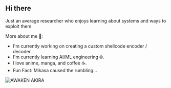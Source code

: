 ## Hi there 
Just an average researcher who enjoys learning about systems and ways to exploit them.

More about me 🤔:
- I'm currently working on creating a custom shellcode encoder / decoder.
- I'm currently learning AI/ML engineering 🌐.
- I love anime, manga, and coffee ☕. 
- Fun Fact: Mikasa caused the rumbling...

![AWAKEN AKIRA](https://github.com/user-attachments/assets/ac62deaa-4351-4759-b657-26d5e1e1f3df)

<!-- 
![Ghost In The Shell - Typing on a keyboard](https://github.com/user-attachments/assets/8ef01e46-8d05-4996-8a18-abcf49d46551)
![download](https://github.com/user-attachments/assets/9e3e4122-4ffc-4f49-bf2d-f8df2325f279)
![Hataraku Maou-sama! #gif](https://github.com/user-attachments/assets/360a7b2b-fed9-4c53-ae1a-ec287efd50f4)
<!--
**KazamaDono/KazamaDono** is a ✨ _special_ ✨ repository because its `README.md` (this file) appears on your GitHub profile.

Here are some ideas to get you started:

- 🔭 I’m currently working on ...
- 🌱 I’m currently learning ...
- 👯 I’m looking to collaborate on ...
- 🤔 I’m looking for help with ...
- 💬 Ask me about ...
- 📫 How to reach me: ...
- 😄 Pronouns: ...
- ⚡ Fun fact: ...
-->
